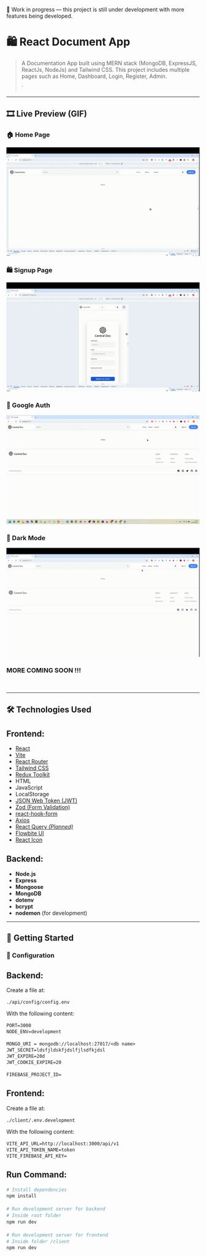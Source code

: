 🔧 Work in progress — this project is still under development with more features being developed.

# 🛍️ React Document App

> A Documentation App built using MERN stack (MongoDB, ExpressJS, ReactJs, NodeJs) and Tailwind CSS. 
> This project includes multiple pages such as Home, Dashboard, Login, Register, Admin. 
>
> `

---

## 🎞️ Live Preview (GIF)

### 🏠 Home Page  
![Home Page](./_preview/HomePageHeader.gif)
<br>
### 🛍️ Signup Page  
![SignUp Page](./_preview/SignupPage.gif)
<br>
### 🔐 Google Auth  
![Google Auth](./_preview/GoogleAuth.gif)
<br>
### 🌙 Dark Mode 
![Dark Mode](./_preview/DarkMode.gif)
<br>


### MORE COMING SOON !!!
<br>

---

## 🛠️ Technologies Used
## Frontend:
- [React](https://reactjs.org/)
- [Vite](https://vitejs.dev/)
- [React Router](https://reactrouter.com/)
- [Tailwind CSS](https://tailwindcss.com/)
- [Redux Toolkit](https://redux-toolkit.js.org/)  
- HTML
- JavaScript
- LocalStorage
- [JSON Web Token (JWT)](https://jwt.io/)
- [Zod (Form Validation)](https://zod.dev/)
- [react-hook-form](https://react-hook-form.com/)
- [Axios](https://axios-http.com/)
- [React Query *(Planned)*](https://tanstack.com/query/latest/docs/framework/react/overview)
- [Flowbite UI](https://flowbite-react.com/docs/guides/vite#3-install-flowbite-react)
- [React Icon](https://react-icons.github.io/react-icons/)

## Backend:
- **Node.js**
- **Express**
- **Mongoose**
- **MongoDB**
- **dotenv**
- **bcrypt**
- **nodemon** (for development)
---

## 🚀 Getting Started

### 📄 Configuration
## Backend:
Create a file at:

```
./api/config/config.env
```

With the following content:

```env
PORT=3000
NODE_ENV=development

MONGO_URI = mongodb://localhost:27017/<db name>
JWT_SECRET=ldsfjldskfjdslfjlsdfkjdsl
JWT_EXPIRE=20d
JWT_COOKIE_EXPIRE=20

FIREBASE_PROJECT_ID=

```

## Frontend:
Create a file at:

```
./client/.env.development
```

With the following content:

```env
VITE_API_URL=http://localhost:3000/api/v1
VITE_API_TOKEN_NAME=token
VITE_FIREBASE_API_KEY=

```

## Run Command:

```bash
# Install dependencies
npm install

# Run development server for backend
# Inside root folder
npm run dev

# Run development server for frontend
# Inside folder /client
npm run dev